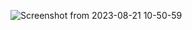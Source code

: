 ![Screenshot from 2023-08-21 10-50-59](https://github.com/GuillaumeSimonet17/42-tronc-commun/assets/84441663/78151822-e50f-48ce-be52-4e25dbba7876)
